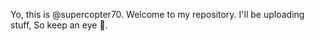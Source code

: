 Yo, this is @supercopter70.
Welcome to my repository. I'll be uploading stuff,
So keep an eye 👀.
<!---
Castor argomedo rebana mis castañuelas
--->
